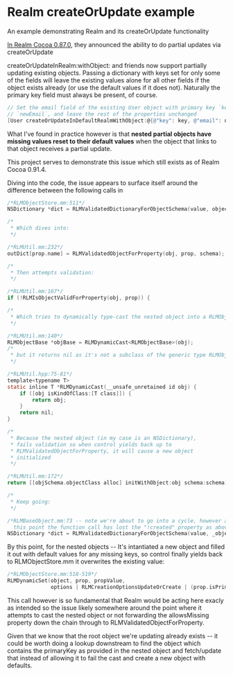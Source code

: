 # Realm createOrUpdate example
An example demonstrating Realm and its createOrUpdate functionality

[In Realm Cocoa 0.87.0](https://realm.io/news/realm-cocoa-0.87.0/), they announced the ability to do partial updates via createOrUpdate

createOrUpdateInRealm:withObject: and friends now support partially updating existing objects. Passing a dictionary with keys set for only some of the fields will leave the existing values alone for all other fields if the object exists already (or use the default values if it does not). Naturally the primary key field must always be present, of course.

```objective-c
// Set the email field of the existing User object with primary key `key` to
// `newEmail`, and leave the rest of the properties unchanged
[User createOrUpdateInDefaultRealmWithObject:@{@"key": key, @"email": newEmail}];
```

What I've found in practice however is that **nested partial objects have missing values reset to their default values** when the object that links to that object receives a partial update.

This project serves to demonstrate this issue which still exists as of Realm Cocoa 0.91.4.

Diving into the code, the issue appears to surface itself around the difference between the following calls in 
```objective-c
/*RLMObjectStore.mm:511*/
NSDictionary *dict = RLMValidatedDictionaryForObjectSchema(value, objectSchema, schema, !created);

/*
 * Which dives into:
 */

/*RLMUtil.mm:232*/
outDict[prop.name] = RLMValidatedObjectForProperty(obj, prop, schema);

/*
 * Then attempts validation:
 */

/*RLMUtil.mm:167*/ 
if (!RLMIsObjectValidForProperty(obj, prop)) {

/*
 * Which tries to dynamically type-cast the nested object into a RLMObject
 */

/*RLMUtil.mm:140*/
RLMObjectBase *objBase = RLMDynamicCast<RLMObjectBase>(obj);
/*
 * but it returns nil as it's not a subclass of the generic type RLMObjectBase
 */

/*RLMUtil.hpp:75-81*/
template<typename T>
static inline T *RLMDynamicCast(__unsafe_unretained id obj) {
    if ([obj isKindOfClass:[T class]]) {
        return obj;
    }
    return nil;
}

/*
 * Because the nested object (in my case is an NSDictionary), 
 * fails validation so when control yields back up to 
 * RLMValidatedObjectForProperty, it will cause a new object
 * initialized
 */

/*RLMUtil.mm:172*/
return [[objSchema.objectClass alloc] initWithObject:obj schema:schema];

/*
 * Keep going:
 */

/*RLMBaseObject.mm:73 -- note we're about to go into a cycle, however at 
  this point the function call has lost the "!created" property as above */
NSDictionary *dict = RLMValidatedDictionaryForObjectSchema(value, _objectSchema, schema);

```            

By this point, for the nested objects -- It's intantiated a new object and filled it out with default values for any missing keys, so control finally yields back to RLMObjectStore.mm it overwrites the existing value:

```objective-c
/*RLMObjectStore.mm:518-519*/
RLMDynamicSet(object, prop, propValue,
              options | RLMCreationOptionsUpdateOrCreate | (prop.isPrimary ? RLMCreationOptionsEnforceUnique : 0));
```                              
This call however is so fundamental that Realm would be acting here exacly as intended so the issue likely somewhere around the point where it attempts to cast the nested object or not forwarding the allowsMissing property down the chain through to RLMValidatedObjectForProperty.

Given that we know that the root object we're updating already exists -- it could be worth doing a lookup downstream to find the object which contains the primaryKey as provided in the nested object and fetch/update that instead of allowing it to fail the cast and create a new object with defaults.
